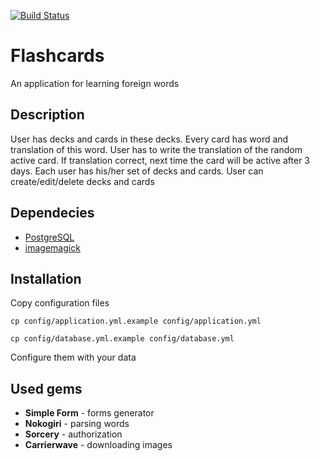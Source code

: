[![Build Status](https://travis-ci.org/superedriver/flashcards.svg?branch=seventh-task)](https://travis-ci.org/superedriver/flashcards)

# Flashcards 
An application for learning foreign words

## Description
User has decks and cards in these decks.
Every card has word and translation of this word. 
User has to write the translation of the random active card.
If translation correct, next time the card will be active after 3 days.
Each user has his/her set of decks and cards.
User can create/edit/delete decks and cards

## Dependecies
 * [PostgreSQL](http://www.postgresql.org) 
 * [imagemagick](http://www.imagemagick.org)


## Installation
Copy configuration files
```
cp config/application.yml.example config/application.yml
```
```
cp config/database.yml.example config/database.yml
```
Configure them with your data

## Used gems
  - **Simple Form** - forms generator
  - **Nokogiri** - parsing words
  - **Sorcery** - authorization
  - **Carrierwave** - downloading images